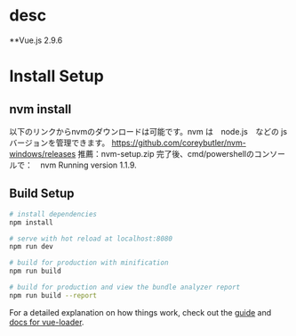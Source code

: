 # desc

**Vue.js 2.9.6 

# Install Setup

## nvm install
以下のリンクからnvmのダウンロードは可能です。nvm は　node.js　などの jsバージョンを管理できます。
    https://github.com/coreybutler/nvm-windows/releases
推薦：nvm-setup.zip 
完了後、cmd/powershellのコンソールで：　nvm 
Running version 1.1.9.

## 

## Build Setup

``` bash
# install dependencies
npm install

# serve with hot reload at localhost:8080
npm run dev

# build for production with minification
npm run build

# build for production and view the bundle analyzer report
npm run build --report
```

For a detailed explanation on how things work, check out the [guide](http://vuejs-templates.github.io/webpack/) and [docs for vue-loader](http://vuejs.github.io/vue-loader).